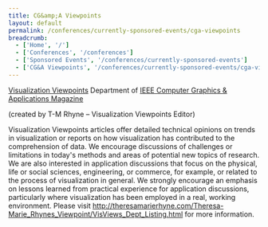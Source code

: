 ```yaml
---
title: CG&amp;A Viewpoints
layout: default
permalink: /conferences/currently-sponsored-events/cga-viewpoints
breadcrumb:
  - ['Home', '/']
  - ['Conferences', '/conferences']
  - ['Sponsored Events', '/conferences/currently-sponsored-events']
  - ['CG&A Viewpoints', '/conferences/currently-sponsored-events/cga-viewpoints']
---
```



<a href="http://theresamarierhyne.com/Theresa-Marie_Rhynes_Viewpoint/VisViews_Dept_Listing.html" target="_blank">Visualization Viewpoints</a> Department of <a href="http://www.computer.org/cga" target="_blank">IEEE Computer Graphics &amp; Applications Magazine</a>

(created by T-M Rhyne &ndash; Visualization Viewpoints Editor)


Visualization Viewpoints articles offer detailed technical opinions on trends in visualization or reports on how visualization has contributed to the comprehension of data. We encourage discussions of challenges or limitations in today's methods and areas of potential new topics of research. We are also interested in application discussions that focus on the physical, life or social sciences, engineering, or commerce, for example, or related to the process of visualization in general. We strongly encourage an emphasis on lessons learned from practical experience for application discussions, particularly where visualization has been employed in a real, working environment. Please visit <a href="http://theresamarierhyne.com/Theresa-Marie_Rhynes_Viewpoint/VisViews_Dept_Listing.html" target="_blank">http://theresamarierhyne.com/Theresa-Marie_Rhynes_Viewpoint/VisViews_Dept_Listing.html</a> for more information.<br>


